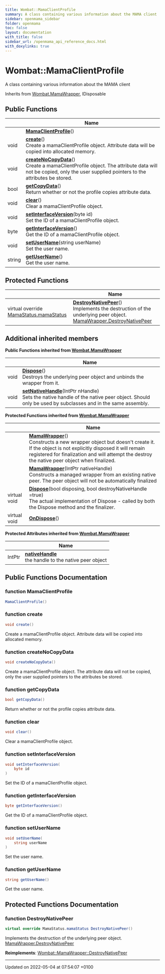 ```yaml
---
title: Wombat::MamaClientProfile
summary: A class containing various information about the MAMA client 
sidebar: openmama_sidebar
folder: openmama
toc: false
layout: documentation
with_title: false
sidebar_url: /openmama_api_reference_docs.html
with_doxylinks: true
---
```


# Wombat::MamaClientProfile



A class containing various information about the MAMA client 

Inherits from [Wombat.MamaWrapper](classWombat_1_1MamaWrapper.html), IDisposable

## Public Functions

|                | Name           |
| -------------- | -------------- |
| | **[MamaClientProfile](classWombat_1_1MamaClientProfile.html#function-mamaclientprofile)**() |
| void | **[create](classWombat_1_1MamaClientProfile.html#function-create)**()<br>Create a mamaClientProfile object. Attribute data will be copied into allocated memory.  |
| void | **[createNoCopyData](classWombat_1_1MamaClientProfile.html#function-createnocopydata)**()<br>Create a mamaClientProfile object. The attribute data will not be copied, only the user supplied pointers to the attributes be stored.  |
| bool | **[getCopyData](classWombat_1_1MamaClientProfile.html#function-getcopydata)**()<br>Return whether or not the profile copies attribute data.  |
| void | **[clear](classWombat_1_1MamaClientProfile.html#function-clear)**()<br>Clear a mamaClientProfile object.  |
| void | **[setInterfaceVersion](classWombat_1_1MamaClientProfile.html#function-setinterfaceversion)**(byte id)<br>Set the ID of a mamaClientProfile object.  |
| byte | **[getInterfaceVersion](classWombat_1_1MamaClientProfile.html#function-getinterfaceversion)**()<br>Get the ID of a mamaClientProfile object.  |
| void | **[setUserName](classWombat_1_1MamaClientProfile.html#function-setusername)**(string userName)<br>Set the user name.  |
| string | **[getUserName](classWombat_1_1MamaClientProfile.html#function-getusername)**()<br>Get the user name.  |

## Protected Functions

|                | Name           |
| -------------- | -------------- |
| virtual override [MamaStatus.mamaStatus](classWombat_1_1MamaStatus.html#enum-mamastatus) | **[DestroyNativePeer](classWombat_1_1MamaClientProfile.html#function-destroynativepeer)**()<br>Implements the destruction of the underlying peer object. [MamaWrapper.DestroyNativePeer]() |

## Additional inherited members

**Public Functions inherited from [Wombat.MamaWrapper](classWombat_1_1MamaWrapper.html)**

|                | Name           |
| -------------- | -------------- |
| void | **[Dispose](classWombat_1_1MamaWrapper.html#function-dispose)**()<br>Destroys the underlying peer object and unbinds the wrapper from it.  |
| void | **[setNativeHandle](classWombat_1_1MamaWrapper.html#function-setnativehandle)**(IntPtr nHandle)<br>Sets the native handle of the native peer object. Should only be used by subclasses and in the same assembly.  |

**Protected Functions inherited from [Wombat.MamaWrapper](classWombat_1_1MamaWrapper.html)**

|                | Name           |
| -------------- | -------------- |
| | **[MamaWrapper](classWombat_1_1MamaWrapper.html#function-mamawrapper)**()<br>Constructs a new wrapper object but doesn't create it. If the object is not explicitly disposed it will remain registered for finalization and will attempt the destroy the native peer object when finalized.  |
| | **[MamaWrapper](classWombat_1_1MamaWrapper.html#function-mamawrapper)**(IntPtr nativeHandle)<br>Constructs a managed wrapper from an existing native peer. The peer object will not be automatically finalized  |
| virtual void | **[Dispose](classWombat_1_1MamaWrapper.html#function-dispose)**(bool disposing, bool destroyNativeHandle =true)<br>The actual implementation of Dispose - called by both the Dispose method and the finalizer.  |
| virtual void | **[OnDispose](classWombat_1_1MamaWrapper.html#function-ondispose)**() |

**Protected Attributes inherited from [Wombat.MamaWrapper](classWombat_1_1MamaWrapper.html)**

|                | Name           |
| -------------- | -------------- |
| IntPtr | **[nativeHandle](classWombat_1_1MamaWrapper.html#variable-nativehandle)** <br>the handle to the native peer object  |


## Public Functions Documentation

### function MamaClientProfile

```csharp
MamaClientProfile()
```


### function create

```csharp
void create()
```

Create a mamaClientProfile object. Attribute data will be copied into allocated memory. 

### function createNoCopyData

```csharp
void createNoCopyData()
```

Create a mamaClientProfile object. The attribute data will not be copied, only the user supplied pointers to the attributes be stored. 

### function getCopyData

```csharp
bool getCopyData()
```

Return whether or not the profile copies attribute data. 

### function clear

```csharp
void clear()
```

Clear a mamaClientProfile object. 

### function setInterfaceVersion

```csharp
void setInterfaceVersion(
    byte id
)
```

Set the ID of a mamaClientProfile object. 

### function getInterfaceVersion

```csharp
byte getInterfaceVersion()
```

Get the ID of a mamaClientProfile object. 

### function setUserName

```csharp
void setUserName(
    string userName
)
```

Set the user name. 

### function getUserName

```csharp
string getUserName()
```

Get the user name. 

## Protected Functions Documentation

### function DestroyNativePeer

```csharp
virtual override MamaStatus.mamaStatus DestroyNativePeer()
```

Implements the destruction of the underlying peer object. [MamaWrapper.DestroyNativePeer]()

**Reimplements**: [Wombat::MamaWrapper::DestroyNativePeer](classWombat_1_1MamaWrapper.html#function-destroynativepeer)


-------------------------------

Updated on 2022-05-04 at 07:54:07 +0100